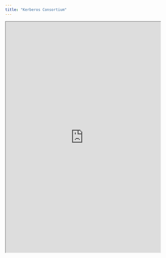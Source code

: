 ```yaml
---
title: "Kerberos Consortium"
---
```




<iframe height="750" width="100%" src="https://ewelton.github.io/ktest/wiki.html#Kerberos%20Consortium"></iframe>
